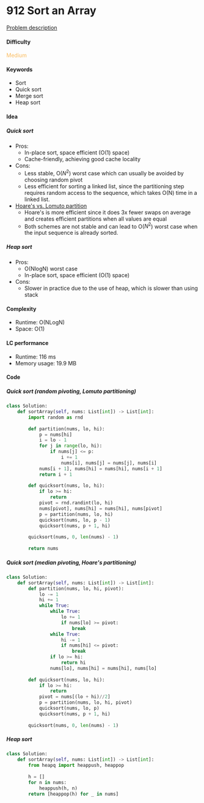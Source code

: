 912 Sort an Array
=======================
[Problem description](https://leetcode.com/problems/sort-an-array/)

#### Difficulty
<span style="color:#FABC60">Medium</span>

#### Keywords
- Sort
- Quick sort
- Merge sort
- Heap sort 
  
#### Idea

##### Quick sort
- Pros:
  -  In-place sort, space efficient (O(1) space) 
  -  Cache-friendly, achieving good cache locality
- Cons: 
  - Less stable, O($N^2$) worst case which can usually be avoided by choosing random pivot
  - Less efficient for sorting a linked list, since the partitioning step requires random access to the sequence, which takes O(N) time in a linked list. 
- [Hoare's vs. Lomuto partition](https://www.geeksforgeeks.org/hoares-vs-lomuto-partition-scheme-quicksort/)
  - Hoare's is more efficient since it does 3x fewer swaps on average and creates efficient partitions when all values are equal
  - Both schemes are not stable and can lead to O($N^2$) worst case when the input sequence is already sorted.

##### Heap sort
- Pros:
  - O(NlogN) worst case
  - In-place sort, space efficient (O(1) space)
- Cons:
  - Slower in practice due to the use of heap, which is slower than using stack

#### Complexity
- Runtime: O(NLogN)
- Space: O(1)
  
#### LC performance
- Runtime: 116 ms
- Memory usage: 19.9 MB

#### Code

##### Quick sort (random pivoting, Lomuto partitioning)
```python
class Solution:
    def sortArray(self, nums: List[int]) -> List[int]:
        import random as rnd
        
        def partition(nums, lo, hi):
            p = nums[hi]
            i = lo - 1
            for j in range(lo, hi):
                if nums[j] <= p:
                    i += 1
                    nums[i], nums[j] = nums[j], nums[i]
            nums[i + 1], nums[hi] = nums[hi], nums[i + 1]
            return i + 1
        
        def quicksort(nums, lo, hi):
            if lo >= hi:
                return
            pivot = rnd.randint(lo, hi)
            nums[pivot], nums[hi] = nums[hi], nums[pivot]
            p = partition(nums, lo, hi)
            quicksort(nums, lo, p - 1)
            quicksort(nums, p + 1, hi)
        
        quicksort(nums, 0, len(nums) - 1)
        
        return nums
```

##### Quick sort (median pivoting, Hoare's partitioning)
```python
class Solution:
    def sortArray(self, nums: List[int]) -> List[int]:
        def partition(nums, lo, hi, pivot):
            lo -= 1
            hi += 1
            while True:
                while True:
                    lo += 1
                    if nums[lo] >= pivot:
                        break
                while True:
                    hi -= 1
                    if nums[hi] <= pivot:
                        break
                if lo >= hi:
                    return hi
                nums[lo], nums[hi] = nums[hi], nums[lo]
        
        def quicksort(nums, lo, hi):
            if lo >= hi:
                return
            pivot = nums[(lo + hi)//2]
            p = partition(nums, lo, hi, pivot)
            quicksort(nums, lo, p)
            quicksort(nums, p + 1, hi)
        
        quicksort(nums, 0, len(nums) - 1)
```

##### Heap sort
```python
class Solution:
    def sortArray(self, nums: List[int]) -> List[int]:
        from heapq import heappush, heappop
        
        h = []
        for n in nums:
            heappush(h, n)
        return [heappop(h) for _ in nums]
```